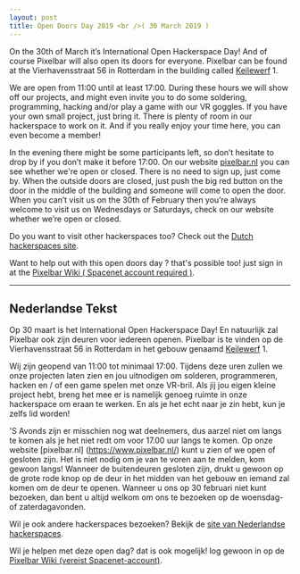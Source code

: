 ```yaml
---
layout: post
title: Open Doors Day 2019 <br />( 30 March 2019 )
---
```


On the 30th of March it’s International Open Hackerspace Day! And of course Pixelbar will also open its doors for everyone. Pixelbar can be found at the Vierhavensstraat 56 in Rotterdam in the building called [Keilewerf](https://www.pixelbar.nl/contact/) 1.

We are open from 11:00 until at least 17:00.
During these hours we will show off our projects, and might even invite you to do some soldering, programming, hacking and/or play a game with our VR goggles. 
If you have your own small project, just bring it. There is plenty of room in our hackerspace to work on it. And if you really enjoy your time here, you can even become a member!

In the evening there might be some participants left, so don’t hesitate to drop by if you don’t make it before 17:00. On our website [pixelbar.nl](https://www.pixelbar.nl/) you can see whether we're open or closed.
There is no need to sign up, just come by. When the outside doors are closed, just push the big red button on the door in the middle of the building and someone will come to open the door.
When you can’t visit us on the 30th of February then you’re always welcome to visit us on Wednesdays or Saturdays, check on our website whether we’re open or closed.

Do you want to visit other hackerspaces too? Check out the [Dutch hackerspaces site](https://hackerspaces.nl/open-dag/).

Want to help out with this open doors day ? that's possible too! just sign in at the [Pixelbar Wiki ( Spacenet account required )](https://wiki.pixelbar.nl/index.php?title=Projects:2019:Open_dag_hackerspaces_30_maart).

----------------------
<h2>Nederlandse Tekst</h2>

Op 30 maart is het International Open Hackerspace Day! En natuurlijk zal Pixelbar ook zijn deuren voor iedereen openen. Pixelbar is te vinden op de Vierhavensstraat 56 in Rotterdam in het gebouw genaamd [Keilewerf](https://www.pixelbar.nl/contact/) 1.

Wij zijn geopend van 11:00 tot minimaal 17:00.
Tijdens deze uren zullen we onze projecten laten zien en jou uitnodigen om solderen, programmeren, hacken en / of een game spelen met onze VR-bril.
Als jij jou eigen kleine project hebt, breng het mee er is namelijk genoeg ruimte in onze hackerspace om eraan te werken. En als je het echt naar je zin hebt, kun je zelfs lid worden!

'S Avonds zijn er misschien nog wat deelnemers, dus aarzel niet om langs te komen als je het niet redt om voor 17.00 uur langs te komen. Op onze website [pixelbar.nl] (https://www.pixelbar.nl/) kunt u zien of we open of gesloten zijn.
Het is niet nodig om je van te voren aan te melden, kom gewoon langs! Wanneer de buitendeuren gesloten zijn, drukt u gewoon op de grote rode knop op de deur in het midden van het gebouw en iemand zal komen om de deur te openen.
Wanneer u ons op 30 februari niet kunt bezoeken, dan bent u altijd welkom om ons te bezoeken op de woensdag- of zaterdagavonden.

Wil je ook andere hackerspaces bezoeken? Bekijk de [site van Nederlandse hackerspaces](https://hackerspaces.nl/open-dag/).

Wil je helpen met deze open dag? dat is ook mogelijk! log gewoon in op de [Pixelbar Wiki (vereist Spacenet-account)](https://wiki.pixelbar.nl/index.php?title=Projects:2019:Open_dag_hackerspaces_30_maart).
